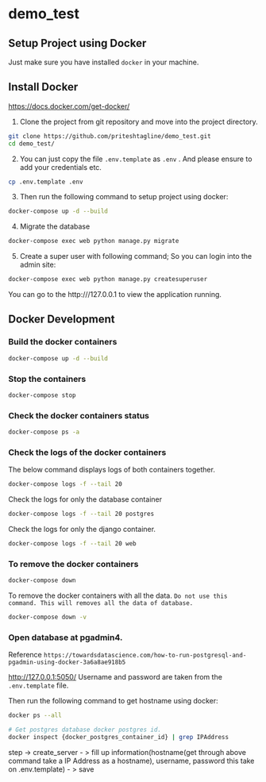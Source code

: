 # demo_test

## Setup Project using Docker

Just make sure you have installed `docker` in your machine.

## Install Docker

https://docs.docker.com/get-docker/

1. Clone the project from git repository and move into the project directory.

```sh
git clone https://github.com/priteshtagline/demo_test.git
cd demo_test/
```

2. You can just copy the file `.env.template` as `.env` . And please ensure to add your credentials etc.

```sh
cp .env.template .env
```

3. Then run the following command to setup project using docker:

```sh
docker-compose up -d --build
```

4. Migrate the database

```sh
docker-compose exec web python manage.py migrate
```

5. Create a super user with following command; So you can login into the admin site:

```sh
docker-compose exec web python manage.py createsuperuser
```

You can go to the http:///127.0.0.1 to view the application running.

## Docker Development

### Build the docker containers

```sh
docker-compose up -d --build
```

### Stop the containers

```sh
docker-compose stop
```

### Check the docker containers status

```sh
docker-compose ps -a
```

### Check the logs of the docker containers

The below command displays logs of both containers together.

```sh
docker-compose logs -f --tail 20
```

Check the logs for only the database container

```sh
docker-compose logs -f --tail 20 postgres
```

Check the logs for only the django container.

```sh
docker-compose logs -f --tail 20 web
```

### To remove the docker containers

```sh
docker-compose down
```

To remove the docker containers with all the data. `Do not use this command. This will removes all the data of database.`

```sh
docker-compose down -v
```

### Open database at pgadmin4.

Reference `https://towardsdatascience.com/how-to-run-postgresql-and-pgadmin-using-docker-3a6a8ae918b5`

http://127.0.0.1:5050/
Username and password are taken from the `.env.template` file.

Then run the following command to get hostname using docker:

```sh
docker ps --all

# Get postgres database docker postgres id.
docker inspect {docker_postgres_container_id} | grep IPAddress
```

step -> create_server - >  fill up information(hostname(get through above command take a IP Address as a hostname), username, password this take on .env.template) - > save 
